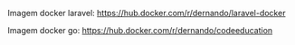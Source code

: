 Imagem docker laravel:
https://hub.docker.com/r/dernando/laravel-docker

Imagem docker go:
https://hub.docker.com/r/dernando/codeeducation
